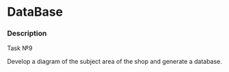 # DataBase

### Description   
Task №9   

Develop a diagram of the subject area of ​​the shop and generate a database.
